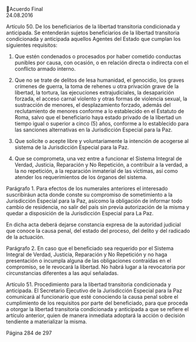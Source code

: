 Acuerdo Final  
24.08.2016  


Artículo  50.  De  los  beneficiarios  de  la  libertad  transitoria  condicionada  y  anticipada.  Se 
entenderán  sujetos  beneficiarios  de  la  libertad  transitoria  condicionada  y  anticipada  aquellos 
Agentes del Estado que cumplan los siguientes requisitos: 
 
1. Que estén condenados o procesados por haber cometido conductas punibles por causa, 
con ocasión, o en relación directa o indirecta con el conflicto armado interno. 
 
2. Que no se trate de delitos de lesa humanidad, el genocidio, los graves crímenes de guerra, 
la  toma  de  rehenes  u  otra  privación  grave  de  la  libertad,  la  tortura,  las  ejecuciones 
extrajudiciales,  la  desaparición  forzada,  el  acceso  carnal  violento  y  otras  formas  de 
violencia  sexual,  la  sustracción  de  menores,  el  desplazamiento  forzado,  además  del 
reclutamiento de menores conforme a lo establecido en el Estatuto de Roma, salvo que 
el beneficiario haya estado privado de la libertad un tiempo igual o superior a cinco (5) 
años, conforme a lo establecido para las sanciones alternativas en la Jurisdicción Especial 
para la Paz. 
 
3. Que solicite o acepte libre y voluntariamente la intención de acogerse al sistema de la 
Jurisdicción Especial para la Paz.  
 
4. Que se comprometa, una vez entre a funcionar el Sistema Integral de Verdad, Justicia, 
Reparación y No Repetición, a contribuir a la verdad, a la no repetición, a la reparación 
inmaterial  de  las  víctimas,  así  como  atender  los  requerimientos  de  los  órganos  del 
sistema.  
 
Parágrafo  1.  Para  efectos  de  los  numerales  anteriores  el  interesado  suscribiráun  acta  donde 
conste  su  compromiso  de  sometimiento  a  la  Jurisdicción  Especial  para  la  Paz,  asícomo  la 
obligación de informar todo cambio de residencia, no salir del país sin previa autorización de la 
misma y quedar a disposición de la Jurisdicción Especial para La Paz. 
 
En  dicha  acta  deberá  dejarse  constancia  expresa  de  la  autoridad  judicial  que  conoce  la  causa 
penal, del estado del proceso, del delito y del radicado de la actuación. 
 
Parágrafo 2. En caso que el beneficiado sea requerido por el Sistema Integral de Verdad, Justicia, 
Reparación  y  No  Repetición  y  no  haga  presentación  o  incumpla  alguna  de  las  obligaciones 
contraídas  en  el  compromiso,  se  le  revocará  la  libertad.  No  habrá  lugar  a  la  revocatoria  por 
circunstancias diferentes a las aquí señaladas. 
 
 
Artículo 51. Procedimiento para la libertad transitoria condicionada y anticipada. El Secretario 
Ejecutivo de la Jurisdicción Especial para la Paz comunicará al funcionario que esté conociendo la 
causa penal sobre el cumplimiento de los requisitos por parte del beneficiado, para que proceda 
a otorgar la libertad transitoria condicionada y anticipada a que se refiere el artículo anterior, 
quien de manera inmediata adoptará la acción o decisión tendiente a materializar la misma.  
 
Página 284 de 297 
 

